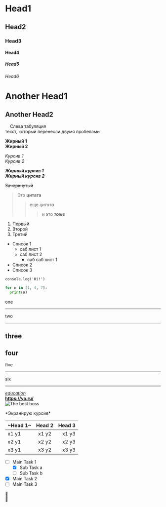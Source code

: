 # Head1
## Head2
### Head3
#### Head4
##### Head5
###### Head6

Another Head1
=============
Another Head2
-------------

&nbsp;&nbsp;&nbsp;&nbsp;Слева табуляция  
текст, который перенесли двумя пробелами

**Жирный 1**  
__Жирный 2__

*Курсив 1*  
_Курсив 2_

***Жирный курсив 1***  
___Жирный курсив 2___

~~Зачеркнутый~~

> Это **цитата**
>> еще *цитата*
>>> и это ***тоже***

1. Первый
2. Второй
3. Третий

- Список 1
  - саб лист 1
  - саб лист 2
    - саб саб лист 1
- Список 2
- Список 3

`console.log('Hi!')`

```python
for n in [1, 4, 7]:
  print(n)
```

one
*****
two
*****

three
-----
four
-----

five
_____
six
_____

[*education*](https://stepik.org/ "курс по markdown")  
**<https://ya.ru/>**  
![The best boss](https://neolurk.org/w/images/d/dc/MichaelScott.png)  

\*Экранирую курсив\*  

|~Head 1~| Head 2 | Head 3 |
|:-------|:------:|-------:|
| x1 y1  | x1 y2  | x1 y3  |
| x2 y1  | x2 y2  | x2 y3  |
| x3 y1  | x3 y2  | x3 y3  |  

- [ ] Main Task 1
  - [x] Sub Task a
  - [ ] Sub Task b
- [x] Main Task 2
- [ ] Main Task 3  

:milky_way:  
:rocket:

